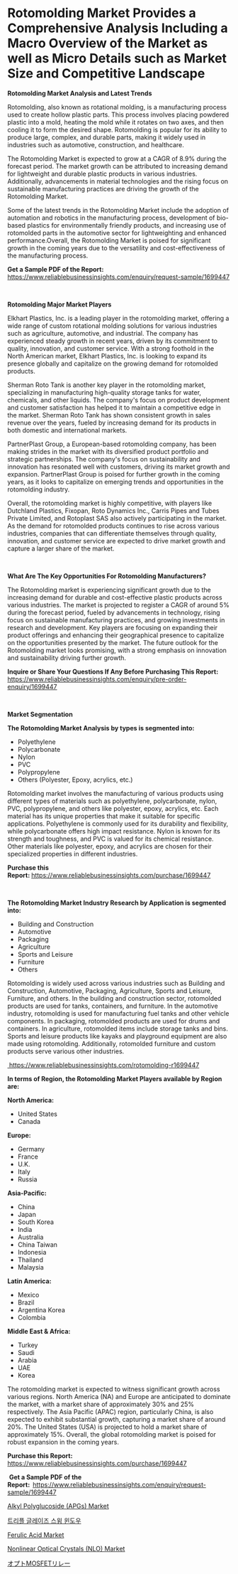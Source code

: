 <p><h1>Rotomolding Market Provides a Comprehensive Analysis Including a Macro Overview of the Market as well as Micro Details such as Market Size and Competitive Landscape</h1></p><p><strong>Rotomolding Market Analysis and Latest Trends</strong></p>
<p><p>Rotomolding, also known as rotational molding, is a manufacturing process used to create hollow plastic parts. This process involves placing powdered plastic into a mold, heating the mold while it rotates on two axes, and then cooling it to form the desired shape. Rotomolding is popular for its ability to produce large, complex, and durable parts, making it widely used in industries such as automotive, construction, and healthcare.</p><p>The Rotomolding Market is expected to grow at a CAGR of 8.9% during the forecast period. The market growth can be attributed to increasing demand for lightweight and durable plastic products in various industries. Additionally, advancements in material technologies and the rising focus on sustainable manufacturing practices are driving the growth of the Rotomolding Market. </p><p>Some of the latest trends in the Rotomolding Market include the adoption of automation and robotics in the manufacturing process, development of bio-based plastics for environmentally friendly products, and increasing use of rotomolded parts in the automotive sector for lightweighting and enhanced performance.Overall, the Rotomolding Market is poised for significant growth in the coming years due to the versatility and cost-effectiveness of the manufacturing process.</p></p>
<p><strong>Get a Sample PDF of the Report:&nbsp;</strong> <a href="https://www.reliablebusinessinsights.com/enquiry/request-sample/1699447">https://www.reliablebusinessinsights.com/enquiry/request-sample/1699447</a></p>
<p>&nbsp;</p>
<p><strong>Rotomolding Major Market Players</strong></p>
<p><p>Elkhart Plastics, Inc. is a leading player in the rotomolding market, offering a wide range of custom rotational molding solutions for various industries such as agriculture, automotive, and industrial. The company has experienced steady growth in recent years, driven by its commitment to quality, innovation, and customer service. With a strong foothold in the North American market, Elkhart Plastics, Inc. is looking to expand its presence globally and capitalize on the growing demand for rotomolded products.</p><p>Sherman Roto Tank is another key player in the rotomolding market, specializing in manufacturing high-quality storage tanks for water, chemicals, and other liquids. The company's focus on product development and customer satisfaction has helped it to maintain a competitive edge in the market. Sherman Roto Tank has shown consistent growth in sales revenue over the years, fueled by increasing demand for its products in both domestic and international markets.</p><p>PartnerPlast Group, a European-based rotomolding company, has been making strides in the market with its diversified product portfolio and strategic partnerships. The company's focus on sustainability and innovation has resonated well with customers, driving its market growth and expansion. PartnerPlast Group is poised for further growth in the coming years, as it looks to capitalize on emerging trends and opportunities in the rotomolding industry.</p><p>Overall, the rotomolding market is highly competitive, with players like Dutchland Plastics, Fixopan, Roto Dynamics Inc., Carris Pipes and Tubes Private Limited, and Rotoplast SAS also actively participating in the market. As the demand for rotomolded products continues to rise across various industries, companies that can differentiate themselves through quality, innovation, and customer service are expected to drive market growth and capture a larger share of the market.</p></p>
<p>&nbsp;</p>
<p><strong>What Are The Key Opportunities For Rotomolding Manufacturers?</strong></p>
<p><p>The Rotomolding market is experiencing significant growth due to the increasing demand for durable and cost-effective plastic products across various industries. The market is projected to register a CAGR of around 5% during the forecast period, fueled by advancements in technology, rising focus on sustainable manufacturing practices, and growing investments in research and development. Key players are focusing on expanding their product offerings and enhancing their geographical presence to capitalize on the opportunities presented by the market. The future outlook for the Rotomolding market looks promising, with a strong emphasis on innovation and sustainability driving further growth.</p></p>
<p><strong>Inquire or Share Your Questions If Any Before Purchasing This Report:</strong> <a href="https://www.reliablebusinessinsights.com/enquiry/pre-order-enquiry/1699447">https://www.reliablebusinessinsights.com/enquiry/pre-order-enquiry/1699447</a></p>
<p>&nbsp;</p>
<p><strong>Market Segmentation</strong></p>
<p><strong>The Rotomolding Market Analysis by types is segmented into:</strong></p>
<p><ul><li>Polyethylene</li><li>Polycarbonate</li><li>Nylon</li><li>PVC</li><li>Polypropylene</li><li>Others (Polyester, Epoxy, acrylics, etc.)</li></ul></p>
<p><p>Rotomolding market involves the manufacturing of various products using different types of materials such as polyethylene, polycarbonate, nylon, PVC, polypropylene, and others like polyester, epoxy, acrylics, etc. Each material has its unique properties that make it suitable for specific applications. Polyethylene is commonly used for its durability and flexibility, while polycarbonate offers high impact resistance. Nylon is known for its strength and toughness, and PVC is valued for its chemical resistance. Other materials like polyester, epoxy, and acrylics are chosen for their specialized properties in different industries.</p></p>
<p><strong>Purchase this Report:&nbsp;</strong><a href="https://www.reliablebusinessinsights.com/purchase/1699447">https://www.reliablebusinessinsights.com/purchase/1699447</a></p>
<p>&nbsp;</p>
<p><strong>The Rotomolding Market Industry Research by Application is segmented into:</strong></p>
<p><ul><li>Building and Construction</li><li>Automotive</li><li>Packaging</li><li>Agriculture</li><li>Sports and Leisure</li><li>Furniture</li><li>Others</li></ul></p>
<p><p>Rotomolding is widely used across various industries such as Building and Construction, Automotive, Packaging, Agriculture, Sports and Leisure, Furniture, and others. In the building and construction sector, rotomolded products are used for tanks, containers, and furniture. In the automotive industry, rotomolding is used for manufacturing fuel tanks and other vehicle components. In packaging, rotomolded products are used for drums and containers. In agriculture, rotomolded items include storage tanks and bins. Sports and leisure products like kayaks and playground equipment are also made using rotomolding. Additionally, rotomolded furniture and custom products serve various other industries.</p></p>
<p><a href="https://www.reliablebusinessinsights.com/rotomolding-r1699447">&nbsp;https://www.reliablebusinessinsights.com/rotomolding-r1699447</a></p>
<p><strong>In terms of Region, the Rotomolding Market Players available by Region are:</strong></p>
<p>
    <p> <strong> North America: </strong>
        <ul>
            <li>United States</li>
            <li>Canada</li>
        </ul>
        </p> 
    <p> <strong> Europe: </strong>
        <ul>
            <li>Germany</li>
            <li>France</li>
            <li>U.K.</li>
            <li>Italy</li>
            <li>Russia</li>
        </ul>
        </p> 
    <p> <strong> Asia-Pacific: </strong>
        <ul>
            <li>China</li>
            <li>Japan</li>
            <li>South Korea</li>
            <li>India</li>
            <li>Australia</li>
            <li>China Taiwan</li>
            <li>Indonesia</li>
            <li>Thailand</li>
            <li>Malaysia</li>
        </ul>
        </p> 
    <p> <strong> Latin America: </strong>
        <ul>
            <li>Mexico</li>
            <li>Brazil</li>
            <li>Argentina Korea</li>
            <li>Colombia</li>
        </ul>
        </p> 
    <p> <strong> Middle East & Africa: </strong>
        <ul>
            <li>Turkey</li>
            <li>Saudi</li>
            <li>Arabia</li>
            <li>UAE</li>
            <li>Korea</li>
        </ul>
    </p>
    </p>
<p><p>The rotomolding market is expected to witness significant growth across various regions. North America (NA) and Europe are anticipated to dominate the market, with a market share of approximately 30% and 25% respectively. The Asia Pacific (APAC) region, particularly China, is also expected to exhibit substantial growth, capturing a market share of around 20%. The United States (USA) is projected to hold a market share of approximately 15%. Overall, the global rotomolding market is poised for robust expansion in the coming years.</p></p>
<p><strong>Purchase this Report: </strong><a href="https://www.reliablebusinessinsights.com/purchase/1699447">https://www.reliablebusinessinsights.com/purchase/1699447</a></p>
<p>&nbsp;<strong>Get a Sample PDF of the Report:&nbsp;&nbsp;</strong><a href="https://www.reliablebusinessinsights.com/enquiry/request-sample/1699447">https://www.reliablebusinessinsights.com/enquiry/request-sample/1699447</a></p>
<p><strong></strong></p>
<p><p><a href="https://github.com/Whitneyboyettebo9kiw7yr13/Market-Research-Report-List-2/blob/main/alkyl-polyglucoside-apgs-market.md">Alkyl Polyglucoside (APGs) Market</a></p><p><a href="https://medium.com/@vallieemard2023/%ED%8A%B8%EB%A6%AC%ED%94%8C-%EA%B8%80%EB%A0%88%EC%9D%B4%EC%A6%88-%EC%8A%A4%EC%9C%99-%EC%9C%88%EB%8F%84%EC%9A%B0-%EC%8B%9C%EC%9E%A5-%EA%B7%9C%EB%AA%A8-%EB%B0%8F-%EC%8B%9C%EC%9E%A5-%EB%8F%99%ED%96%A5-%EC%99%84%EC%A0%84%ED%95%9C-%EC%82%B0%EC%97%85-%EA%B0%9C%EC%9A%94-2024%EC%97%90%EC%84%9C-2031%EA%B9%8C%EC%A7%80-66a538e439d4">트리플 글레이즈 스윙 윈도우</a></p><p><a href="https://issuu.com/reportprime-2/docs/ferulic-acid-market-size-2030.pptx">Ferulic Acid Market</a></p><p><a href="https://github.com/guneycigdem35/Market-Research-Report-List-3/blob/main/nonlinear-optical-crystals-nlo-market.md">Nonlinear Optical Crystals (NLO) Market</a></p><p><a href="https://github.com/bucuel854722/Market-Research-Report-List-2/blob/main/2217450123064.md">オプトMOSFETリレー</a></p></p>